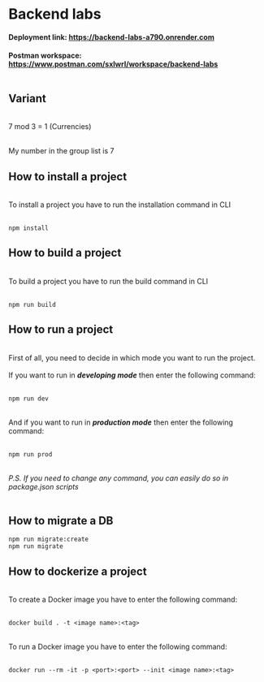 # Backend labs

#### Deployment link: https://backend-labs-a790.onrender.com

#### Postman workspace: https://www.postman.com/sxlwrl/workspace/backend-labs<br/><br/>

## Variant

<br/>7 mod 3 = 1 (Currencies)<br/><br/>

My number in the group list is 7



## How to install a project

<br/>To install a project you have to run the installation command in CLI<br/><br/>

```
npm install
```

## How to build a project

<br/>To build a project you have to run the build command in CLI<br/><br/>

```
npm run build
```

## How to run a project

<br/>First of all, you need to decide in which mode you want to run the project.<br/><br/>
If you want to run in ***developing mode*** then enter the following command:<br/><br/>

```
npm run dev
```

<br/>And if you want to run in ***production mode*** then enter the following command:<br/><br/>

```
npm run prod
```

<br/>*P.S. If you need to change any command, you can easily do so in package.json scripts*<br/><br/>

## How to migrate a DB

```
npm run migrate:create
npm run migrate
```

## How to dockerize a project

<br>To create a Docker image you have to enter the following command:<br/><br/>

```
docker build . -t <image name>:<tag>
```

<br>To run a Docker image you have to enter the following command:<br/><br/>

```
docker run --rm -it -p <port>:<port> --init <image name>:<tag>
```
